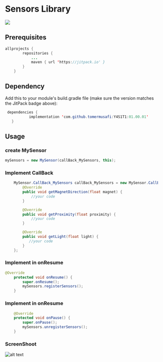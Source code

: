 # Sensors Library
[![](https://jitpack.io/v/tomermusafi/Y4S1T1.svg)](https://jitpack.io/#tomermusafi/Y4S1T1)

## Prerequisites
```java
allprojects {
		repositories {
			...
			maven { url 'https://jitpack.io' }
		}
	}
```

## Dependency
Add this to your module's build.gradle file (make sure the version matches the JitPack badge above):
 ```java
  dependencies {
	        implementation 'com.github.tomermusafi:Y4S1T1:01.00.01'
	}
```

## Usage
### create MySensor
```java
mySensors = new MySensor(callBack_MySensors, this);
```
### Implement CallBack
```java
    MySensor.CallBack_MySensors callBack_MySensors = new MySensor.CallBack_MySensors() {
        @Override
        public void getMagnetDirection(float magnet) {
            //your code
        }

        @Override
        public void getProximity(float proximity) {
            //your code
        }

        @Override
        public void getLight(float light) {
           //your code
        }
    };

```
### Implement in onResume
```java
@Override
    protected void onResume() {
        super.onResume();
        mySensors.registerSensors();
    }
```
### Implement in onResume
```java
    @Override
    protected void onPause() {
        super.onPause();
        mySensors.unregisterSensors();
    }
```

### ScreenShoot
![alt text](https://drive.google.com/file/d/1TkjEVocZaA9J-RtG_5S_oPmbj5ERTC5v/view?usp=sharing)
